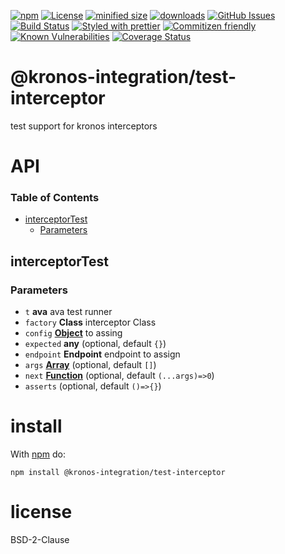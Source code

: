 [![npm](https://img.shields.io/npm/v/@kronos-integration/test-interceptor.svg)](https://www.npmjs.com/package/@kronos-integration/test-interceptor)
[![License](https://img.shields.io/badge/License-BSD%203--Clause-blue.svg)](https://opensource.org/licenses/BSD-3-Clause)
[![minified size](https://badgen.net/bundlephobia/min/@kronos-integration/test-interceptor)](https://bundlephobia.com/result?p=@kronos-integration/test-interceptor)
[![downloads](http://img.shields.io/npm/dm/@kronos-integration/test-interceptor.svg?style=flat-square)](https://npmjs.org/package/@kronos-integration/test-interceptor)
[![GitHub Issues](https://img.shields.io/github/issues/Kronos-Integration/test-interceptor.svg?style=flat-square)](https://github.com/Kronos-Integration/test-interceptor/issues)
[![Build Status](https://img.shields.io/endpoint.svg?url=https%3A%2F%2Factions-badge.atrox.dev%2FKronos-Integration%2Ftest-interceptor%2Fbadge\&style=flat)](https://actions-badge.atrox.dev/Kronos-Integration/test-interceptor/goto)
[![Styled with prettier](https://img.shields.io/badge/styled_with-prettier-ff69b4.svg)](https://github.com/prettier/prettier)
[![Commitizen friendly](https://img.shields.io/badge/commitizen-friendly-brightgreen.svg)](http://commitizen.github.io/cz-cli/)
[![Known Vulnerabilities](https://snyk.io/test/github/Kronos-Integration/test-interceptor/badge.svg)](https://snyk.io/test/github/Kronos-Integration/test-interceptor)
[![Coverage Status](https://coveralls.io/repos/Kronos-Integration/test-interceptor/badge.svg)](https://coveralls.io/github/Kronos-Integration/test-interceptor)

# @kronos-integration/test-interceptor

test support for kronos interceptors

# API

<!-- Generated by documentation.js. Update this documentation by updating the source code. -->

### Table of Contents

*   [interceptorTest](#interceptortest)
    *   [Parameters](#parameters)

## interceptorTest

### Parameters

*   `t` **ava** ava test runner
*   `factory` **Class** interceptor Class
*   `config` **[Object](https://developer.mozilla.org/docs/Web/JavaScript/Reference/Global_Objects/Object)** to assing
*   `expected` **any**  (optional, default `{}`)
*   `endpoint` **Endpoint** endpoint to assign
*   `args` **[Array](https://developer.mozilla.org/docs/Web/JavaScript/Reference/Global_Objects/Array)**  (optional, default `[]`)
*   `next` **[Function](https://developer.mozilla.org/docs/Web/JavaScript/Reference/Statements/function)**  (optional, default `(...args)=>0`)
*   `asserts`   (optional, default `()=>{}`)

# install

With [npm](http://npmjs.org) do:

```shell
npm install @kronos-integration/test-interceptor
```

# license

BSD-2-Clause
